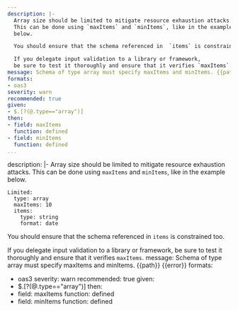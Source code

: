 ```yaml
---
description: |-
  Array size should be limited to mitigate resource exhaustion attacks.
  This can be done using `maxItems` and `minItems`, like in the example
  below.

  You should ensure that the schema referenced in  `items` is constrained too.

  If you delegate input validation to a library or framework,
  be sure to test it thoroughly and ensure that it verifies `maxItems`.
message: Schema of type array must specify maxItems and minItems. {{path}} {{error}}
formats:
- oas3
severity: warn
recommended: true
given:
- $.[?(@.type=="array")]
then:
- field: maxItems
  function: defined
- field: minItems
  function: defined
...
```

description: |-
  Array size should be limited to mitigate resource exhaustion attacks.
  This can be done using `maxItems` and `minItems`, like in the example
  below.

  ```
  Limited:
    type: array
    maxItems: 10
    items:
      type: string
      format: date
  ```

  You should ensure that the schema referenced in  `items` is constrained too.

  If you delegate input validation to a library or framework,
  be sure to test it thoroughly and ensure that it verifies `maxItems`.
message: Schema of type array must specify maxItems and minItems. {{path}} {{error}}
formats:
- oas3
severity: warn
recommended: true
given:
- $.[?(@.type=="array")]
then:
- field: maxItems
  function: defined
- field: minItems
  function: defined
